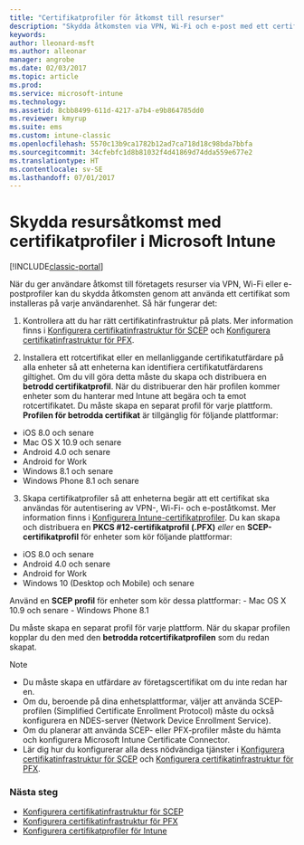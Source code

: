 ```yaml
---
title: "Certifikatprofiler för åtkomst till resurser"
description: "Skydda åtkomsten via VPN, Wi-Fi och e-post med ett certifikat som installeras på varje användarenhet."
keywords: 
author: lleonard-msft
ms.author: alleonar
manager: angrobe
ms.date: 02/03/2017
ms.topic: article
ms.prod: 
ms.service: microsoft-intune
ms.technology: 
ms.assetid: 8cbb8499-611d-4217-a7b4-e9b864785dd0
ms.reviewer: kmyrup
ms.suite: ems
ms.custom: intune-classic
ms.openlocfilehash: 5570c13b9ca1782b12ad7ca718d18c98bda7bbfa
ms.sourcegitcommit: 34cfebfc1d8b81032f4d41869d74dda559e677e2
ms.translationtype: HT
ms.contentlocale: sv-SE
ms.lasthandoff: 07/01/2017
---
```

# <a name="secure-resource-access-with-certificate-profiles-in-microsoft-intune"></a>Skydda resursåtkomst med certifikatprofiler i Microsoft Intune

[!INCLUDE[classic-portal](../includes/classic-portal.md)]

När du ger användare åtkomst till företagets resurser via VPN, Wi-Fi eller e-postprofiler kan du skydda åtkomsten genom att använda ett certifikat som installeras på varje användarenhet. Så här fungerar det:

1. Kontrollera att du har rätt certifikatinfrastruktur på plats. Mer information finns i [Konfigurera certifikatinfrastruktur för SCEP](configure-certificate-infrastructure-for-scep.md) och [Konfigurera certifikatinfrastruktur för PFX](configure-certificate-infrastructure-for-pfx.md).

2. Installera ett rotcertifikat eller en mellanliggande certifikatutfärdare på alla enheter så att enheterna kan identifiera certifikatutfärdarens giltighet. Om du vill göra detta måste du skapa och distribuera en **betrodd certifikatprofil**. När du distribuerar den här profilen kommer enheter som du hanterar med Intune att begära och ta emot rotcertifikatet. Du måste skapa en separat profil för varje plattform. **Profilen för betrodda certifikat** är tillgänglig för följande plattformar:
 -  iOS 8.0 och senare
 -  Mac OS X 10.9 och senare
 -  Android 4.0 och senare
 -  Android for Work
 -  Windows 8.1 och senare
 -  Windows Phone 8.1 och senare

3. Skapa certifikatprofiler så att enheterna begär att ett certifikat ska användas för autentisering av VPN-, Wi-Fi- och e-poståtkomst. Mer information finns i [Konfigurera Intune-certifikatprofiler](configure-intune-certificate-profiles.md). Du kan skapa och distribuera en **PKCS #12-certifikatprofil (.PFX)** *eller* en **SCEP-certifikatprofil** för enheter som kör följande plattformar:

  -  iOS 8.0 och senare
  -  Android 4.0 och senare
  -  Android for Work
  -  Windows 10 (Desktop och Mobile) och senare

  Använd en **SCEP profil** för enheter som kör dessa plattformar:
    -   Mac OS X 10.9 och senare
    -   Windows Phone 8.1

Du måste skapa en separat profil för varje plattform. När du skapar profilen kopplar du den med den **betrodda rotcertifikatprofilen** som du redan skapat.

> [!NOTE]           
> - Du måste skapa en utfärdare av företagscertifikat om du inte redan har en.
>- Om du, beroende på dina enhetsplattformar, väljer att använda SCEP-profilen (Simplified Certificate Enrollment Protocol) måste du också konfigurera en NDES-server (Network Device Enrollment Service).
>-  Om du planerar att använda SCEP- eller PFX-profiler måste du hämta och konfigurera Microsoft Intune Certificate Connector.
>-  Lär dig hur du konfigurerar alla dess nödvändiga tjänster i [Konfigurera certifikatinfrastruktur för SCEP](configure-certificate-infrastructure-for-scep.md) och [Konfigurera certifikatinfrastruktur för PFX](configure-certificate-infrastructure-for-pfx.md).

### <a name="next-steps"></a>Nästa steg
- [Konfigurera certifikatinfrastruktur för SCEP](configure-certificate-infrastructure-for-scep.md)
- [Konfigurera certifikatinfrastruktur för PFX](configure-certificate-infrastructure-for-pfx.md)
- [Konfigurera certifikatprofiler för Intune](configure-intune-certificate-profiles.md)
